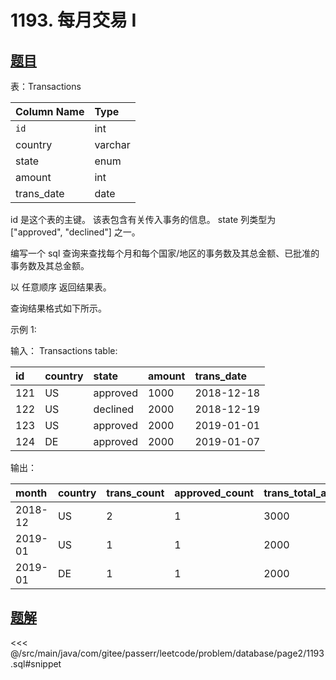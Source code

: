 # 1193. 每月交易 I
## [题目](https://leetcode.cn/problems/monthly-transactions-i/)

表：Transactions

| Column Name | Type    |
|:------------|:--------|
| `id`        | int     |
| country     | varchar |
| state       | enum    |
| amount      | int     |
| trans_date  | date    |

id 是这个表的主键。
该表包含有关传入事务的信息。
state 列类型为 ["approved", "declined"] 之一。


编写一个 sql 查询来查找每个月和每个国家/地区的事务数及其总金额、已批准的事务数及其总金额。

以 任意顺序 返回结果表。

查询结果格式如下所示。



示例 1:

输入：
Transactions table:

| id  | country | state    | amount | trans_date |
|:----|:--------|:---------|:-------|:-----------|
| 121 | US      | approved | 1000   | 2018-12-18 |
| 122 | US      | declined | 2000   | 2018-12-19 |
| 123 | US      | approved | 2000   | 2019-01-01 |
| 124 | DE      | approved | 2000   | 2019-01-07 |

输出：

| month   | country | trans_count | approved_count | trans_total_amount | approved_total_amount |
|:--------|:--------|:------------|:---------------|:-------------------|:----------------------|
| 2018-12 | US      | 2           | 1              | 3000               | 1000                  |
| 2019-01 | US      | 1           | 1              | 2000               | 2000                  |
| 2019-01 | DE      | 1           | 1              | 2000               | 2000                  |

## [题解](https://github.com/PasseRR/JavaLeetCode/blob/master/src/main/java/com/gitee/passerr/leetcode/problem/database/page2/1193.sql)

<<< @/src/main/java/com/gitee/passerr/leetcode/problem/database/page2/1193.sql#snippet
